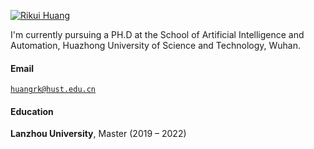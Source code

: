 [![Rikui Huang](https://img.shields.io/badge/XX-github-blue?logo=github)](https://github.com/HuangRiKui)

I'm currently pursuing a PH.D at the School of Artificial Intelligence and Automation, Huazhong University of Science and Technology, Wuhan.

#### Email  
<code>huangrk@hust.edu.cn</code>  

#### Education  
**Lanzhou University**, Master (2019 – 2022)  
